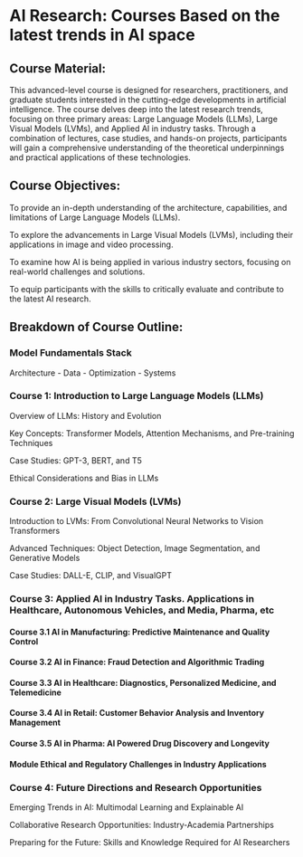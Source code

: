 # AI Research: Courses Based on the latest trends in AI space

## Course Material:
This advanced-level course is designed for researchers, practitioners, and graduate students interested in the cutting-edge developments in artificial intelligence. The course delves deep into the latest research trends, focusing on three primary areas: Large Language Models (LLMs), Large Visual Models (LVMs), and Applied AI in industry tasks. Through a combination of lectures, case studies, and hands-on projects, participants will gain a comprehensive understanding of the theoretical underpinnings and practical applications of these technologies.

## Course Objectives:

To provide an in-depth understanding of the architecture, capabilities, and limitations of Large Language Models (LLMs).

To explore the advancements in Large Visual Models (LVMs), including their applications in image and video processing.

To examine how AI is being applied in various industry sectors, focusing on real-world challenges and solutions.

To equip participants with the skills to critically evaluate and contribute to the latest AI research.

## Breakdown of Course Outline:

### Model Fundamentals Stack
Architecture - Data - Optimization - Systems

### Course 1: Introduction to Large Language Models (LLMs)

Overview of LLMs: History and Evolution

Key Concepts: Transformer Models, Attention Mechanisms, and Pre-training Techniques

Case Studies: GPT-3, BERT, and T5

Ethical Considerations and Bias in LLMs

### Course 2: Large Visual Models (LVMs)

Introduction to LVMs: From Convolutional Neural Networks to Vision Transformers

Advanced Techniques: Object Detection, Image Segmentation, and Generative Models

Case Studies: DALL-E, CLIP, and VisualGPT

### Course 3: Applied AI in Industry Tasks. Applications in Healthcare, Autonomous Vehicles, and Media, Pharma, etc

#### Course 3.1 AI in Manufacturing: Predictive Maintenance and Quality Control

#### Course 3.2 AI in Finance: Fraud Detection and Algorithmic Trading

#### Course 3.3 AI in Healthcare: Diagnostics, Personalized Medicine, and Telemedicine

#### Course 3.4 AI in Retail: Customer Behavior Analysis and Inventory Management

#### Course 3.5 AI in Pharma: AI Powered Drug Discovery and Longevity

#### Module Ethical and Regulatory Challenges in Industry Applications

### Course 4: Future Directions and Research Opportunities

Emerging Trends in AI: Multimodal Learning and Explainable AI

Collaborative Research Opportunities: Industry-Academia Partnerships

Preparing for the Future: Skills and Knowledge Required for AI Researchers
